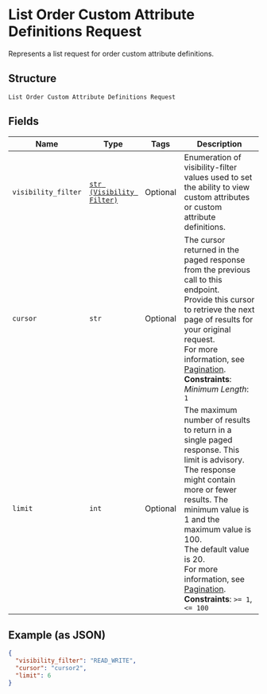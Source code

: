 
# List Order Custom Attribute Definitions Request

Represents a list request for order custom attribute definitions.

## Structure

`List Order Custom Attribute Definitions Request`

## Fields

| Name | Type | Tags | Description |
|  --- | --- | --- | --- |
| `visibility_filter` | [`str (Visibility Filter)`](../../doc/models/visibility-filter.md) | Optional | Enumeration of visibility-filter values used to set the ability to view custom attributes or custom attribute definitions. |
| `cursor` | `str` | Optional | The cursor returned in the paged response from the previous call to this endpoint.<br>Provide this cursor to retrieve the next page of results for your original request.<br>For more information, see [Pagination](https://developer.squareup.com/docs/working-with-apis/pagination).<br>**Constraints**: *Minimum Length*: `1` |
| `limit` | `int` | Optional | The maximum number of results to return in a single paged response. This limit is advisory.<br>The response might contain more or fewer results. The minimum value is 1 and the maximum value is 100.<br>The default value is 20.<br>For more information, see [Pagination](https://developer.squareup.com/docs/working-with-apis/pagination).<br>**Constraints**: `>= 1`, `<= 100` |

## Example (as JSON)

```json
{
  "visibility_filter": "READ_WRITE",
  "cursor": "cursor2",
  "limit": 6
}
```

